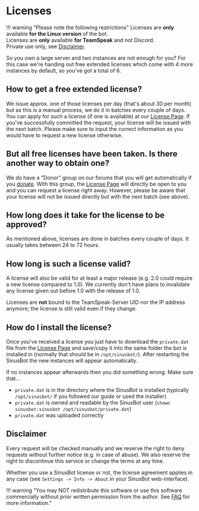 # Licenses

!!! warning "Please note the following restrictions"
    Licenses are **only** available **for the Linux version** of the bot.<br/>
    Licenses are **only** available **for TeamSpeak** and not Discord.<br/>
    Private use only, see [Disclaimer](#disclaimer).

So you own a large server and two instances are not enough for you? For this case we're handing out free extended licenses which come with 4 more instances by default, so you've got a total of 6.

## How to get a free extended license?

We issue approx. one of those licenses per day (that's about 30 per month) but as this is a manual process, we do it in batches every couple of days. You can apply for such a license (if one is available) at our [License Page](https://forum.sinusbot.com/license). If you've successfully committed the request, your license will be issued with the next batch. Please make sure to input the correct information as you would have to request a new license otherwise.

## But all free licenses have been taken. Is there another way to obtain one?

We do have a "Donor" group on our forums that you will get automatically if you [donate](https://forum.sinusbot.com/account/upgrades). With this group, the [License Page](https://forum.sinusbot.com/license) will directly be open to you and you can request a license right away. However, please be aware that your license will not be issued directly but with the next batch (see above).

## How long does it take for the license to be approved?

As mentioned above, licenses are done in batches every couple of days. It usually takes between 24 to 72 hours.

## How long is such a license valid?

A license will also be valid for at least a major release (e.g. 2.0 could require a new license compared to 1.0). We currently don't have plans to invalidate any license given out before 1.0 with the release of 1.0.

Licenses are **not** bound to the TeamSpeak-Server UID nor the IP address anymore; the license is still valid even if they change.

## How do I install the license?

Once you've received a license you just have to download the `private.dat` file from the [License Page](https://forum.sinusbot.com/license) and save/copy it into the same folder the bot is installed in (normally that should be in `/opt/sinusbot/`).
After restarting the SinusBot the new instances will appear automatically.

If no instances appear afterwards then you did something wrong.
Make sure that...

- `private.dat` is in the directory where the SinusBot is installed (typically `/opt/sinusbot/` if you followed our guide or used the installer)
- `private.dat` is owned and readable by the SinusBot user (`chown sinusbot:sinusbot /opt/sinusbot/private.dat`)
- `private.dat` was uploaded correctly

## Disclaimer

Every request will be checked manually and we reserve the right to deny requests without further notice (e.g. in case of abuse). We also reserve the right to discontinue this service or change the terms at any time.

Whether you use a SinusBot license or not, the license agreement applies in any case (see `Settings -> Info -> About` in your SinusBot web-interface).

!!! warning "You may NOT redistribute this software or use this software commercially without prior written permission from the author. See [FAQ](https://sinusbot.github.io/docs/faq/general/#commercial-use) for more information."
